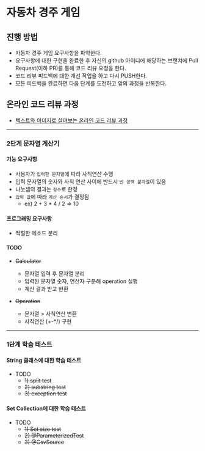 # 자동차 경주 게임
## 진행 방법
* 자동차 경주 게임 요구사항을 파악한다.
* 요구사항에 대한 구현을 완료한 후 자신의 github 아이디에 해당하는 브랜치에 Pull Request(이하 PR)를 통해 코드 리뷰 요청을 한다.
* 코드 리뷰 피드백에 대한 개선 작업을 하고 다시 PUSH한다.
* 모든 피드백을 완료하면 다음 단계를 도전하고 앞의 과정을 반복한다.

## 온라인 코드 리뷰 과정
* [텍스트와 이미지로 살펴보는 온라인 코드 리뷰 과정](https://github.com/next-step/nextstep-docs/tree/master/codereview)

---

### 2단계 문자열 계산기
#### 기능 요구사항
- 사용자가 `입력한 문자열`에 따라 사칙연산 수행
- 입력 문자열의 숫자와 사칙 연산 사이에 반드시 `빈 공백 문자열`이 있음
- 나눗셈의 결과는 `정수`로 한정
- `입력 값`에 따라 `계산 순서`가 결정됨
  - ex) 2 + 3 * 4 / 2 => 10

#### 프로그래밍 요구사항
- 적절한 메소드 분리

#### TODO
- ~~Calculator~~ 
  - 문자열 입력 후 문자열 분리
  - 입력된 문자열 숫자, 연산자 구분해 operation 실행
  - 계산 결과 받고 반환
  
- ~~Operation~~  
  - 문자열 > 사칙연산 변환
  - 사칙연산 (+-*/) 구현
---

### 1단계 학습 테스트
#### String 클래스에 대한 학습 테스트 
- TODO
  - ~~1) split test~~
  - ~~2) substring test~~
  - ~~3) exception test~~
    
#### Set Collection에 대한 학습 테스트
- TODO
    - ~~1) Set size test~~
    - ~~2) @ParameterizedTest~~
    - ~~3) @CsvSource~~